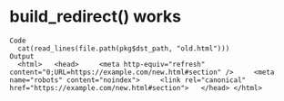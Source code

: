 # build_redirect() works

    Code
      cat(read_lines(file.path(pkg$dst_path, "old.html")))
    Output
      <html>   <head>     <meta http-equiv="refresh" content="0;URL=https://example.com/new.html#section" />     <meta name="robots" content="noindex">     <link rel="canonical" href="https://example.com/new.html#section">   </head> </html> 

